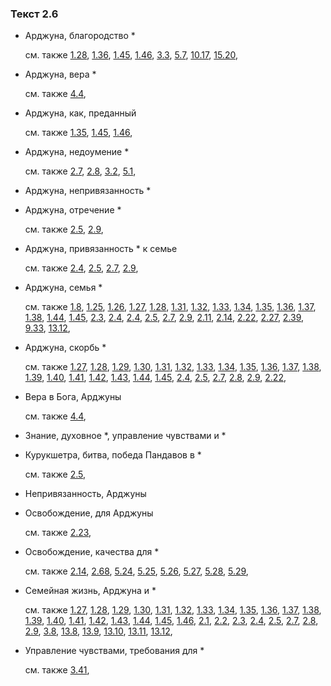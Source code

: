 ### Текст 2.6
	
- Арджуна, благородство \*

	см. также  [1.28](../01/0128.md),  [1.36](../01/0136.md),  [1.45](../01/0145.md),  [1.46](../01/0146.md),  [3.3](../03/0303.md),  [5.7](../05/0507.md),  [10.17](../10/1017.md),  [15.20](../15/1520.md), 
	
- Арджуна, вера \*

	см. также  [4.4](../04/0404.md), 
	
- Арджуна, как, преданный

	см. также  [1.35](../01/0135.md),  [1.45](../01/0145.md),  [1.46](../01/0146.md), 
	
- Арджуна, недоумение \*

	см. также  [2.7](../02/0207.md),  [2.8](../02/0208.md),  [3.2](../03/0302.md),  [5.1](../05/0501.md), 
	
- Арджуна, непривязанность \*

	
- Арджуна, отречение \*

	см. также  [2.5](../02/0205.md),  [2.9](../02/0209.md), 
	
- Арджуна, привязанность \* к семье

	см. также  [2.4](../02/0204.md),  [2.5](../02/0205.md),  [2.7](../02/0207.md),  [2.9](../02/0209.md), 
	
- Арджуна, семья \*

	см. также  [1.8](../01/0108.md),  [1.25](../01/0125.md),  [1.26](../01/0126.md),  [1.27](../01/0127.md),  [1.28](../01/0128.md),  [1.31](../01/0131.md),  [1.32](../01/0132.md),  [1.33](../01/0133.md),  [1.34](../01/0134.md),  [1.35](../01/0135.md),  [1.36](../01/0136.md),  [1.37](../01/0137.md),  [1.38](../01/0138.md),  [1.44](../01/0144.md),  [1.45](../01/0145.md),  [2.3](../02/0203.md),  [2.4](../02/0204.md),  [2.4](../02/0204.md),  [2.5](../02/0205.md),  [2.7](../02/0207.md),  [2.9](../02/0209.md),  [2.11](../02/0211.md),  [2.14](../02/0214.md),  [2.22](../02/0222.md),  [2.27](../02/0227.md),  [2.39](../02/0239.md),  [9.33](../09/0933.md),  [13.12](../13/1312.md), 
	
- Арджуна, скорбь \*

	см. также  [1.27](../01/0127.md),  [1.28](../01/0128.md),  [1.29](../01/0129.md),  [1.30](../01/0130.md),  [1.31](../01/0131.md),  [1.32](../01/0132.md),  [1.33](../01/0133.md),  [1.34](../01/0134.md),  [1.35](../01/0135.md),  [1.36](../01/0136.md),  [1.37](../01/0137.md),  [1.38](../01/0138.md),  [1.39](../01/0139.md),  [1.40](../01/0140.md),  [1.41](../01/0141.md),  [1.42](../01/0142.md),  [1.43](../01/0143.md),  [1.44](../01/0144.md),  [1.45](../01/0145.md),  [2.4](../02/0204.md),  [2.5](../02/0205.md),  [2.7](../02/0207.md),  [2.8](../02/0208.md),  [2.9](../02/0209.md),  [2.22](../02/0222.md), 
	
- Вера в Бога, Арджуны

	см. также  [4.4](../04/0404.md), 
	
- Знание, духовное \*, управление чувствами и \*

	
- Курукшетра, битва, победа Пандавов в \*

	см. также  [2.5](../02/0205.md), 
	
- Непривязанность, Арджуны

	
- Освобождение, для Арджуны

	см. также  [2.23](../02/0223.md), 
	
- Освобождение, качества для \*

	см. также  [2.14](../02/0214.md),  [2.68](../02/0268.md),  [5.24](../05/0524.md),  [5.25](../05/0525.md),  [5.26](../05/0526.md),  [5.27](../05/0527.md),  [5.28](../05/0528.md),  [5.29](../05/0529.md), 
	
- Семейная жизнь, Арджуна и \*

	см. также  [1.27](../01/0127.md),  [1.28](../01/0128.md),  [1.29](../01/0129.md),  [1.30](../01/0130.md),  [1.31](../01/0131.md),  [1.32](../01/0132.md),  [1.33](../01/0133.md),  [1.34](../01/0134.md),  [1.35](../01/0135.md),  [1.36](../01/0136.md),  [1.37](../01/0137.md),  [1.38](../01/0138.md),  [1.39](../01/0139.md),  [1.40](../01/0140.md),  [1.41](../01/0141.md),  [1.42](../01/0142.md),  [1.43](../01/0143.md),  [1.44](../01/0144.md),  [1.45](../01/0145.md),  [1.46](../01/0146.md),  [2.1](../02/0201.md),  [2.2](../02/0202.md),  [2.3](../02/0203.md),  [2.4](../02/0204.md),  [2.5](../02/0205.md),  [2.7](../02/0207.md),  [2.8](../02/0208.md),  [2.9](../02/0209.md),  [3.8](../03/0308.md),  [13.8](../13/1308.md),  [13.9](../13/1309.md),  [13.10](../13/1310.md),  [13.11](../13/1311.md),  [13.12](../13/1312.md), 
	
- Управление чувствами, требования для \*

	см. также  [3.41](../03/0341.md), 
